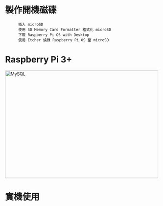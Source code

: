 <h1>製作開機磁碟</h1>

          插入 microSD
          使用 SD Memory Card Formatter 格式化 microSD
          下載 Raspberry Pi OS with Desktop
          使用 Etcher 燒錄 Raspberry Pi OS 至 microSD

<h1>Raspberry Pi 3+</h1>
<img src="https://user-images.githubusercontent.com/97188330/157580453-fab0518d-36d2-4de5-960d-09e73c6a2893.jpg" width="500" height="350" alt="MySQL"/><br/>
<h1>實機使用</h1>
